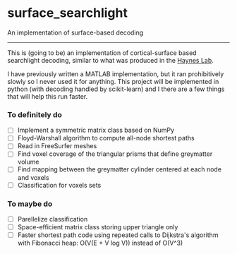 # surface_searchlight
An implementation of surface-based decoding

***

This is (going to be) an implementation of cortical-surface based searchlight decoding, similar to what was produced in the [Haynes Lab](https://sites.google.com/site/hayneslab/projects/surface-based-decoding). 

I have previously written a MATLAB implementation, but it ran prohibitively slowly so I never used it for anything. This project will be implemented in python (with decoding handled by scikit-learn) and I there are a few things that will help this run faster. 

### To definitely do

* [ ] Implement a symmetric matrix class based on NumPy
* [ ] Floyd-Warshall algorithm to compute all-node shortest paths
* [ ] Read in FreeSurfer meshes
* [ ] Find voxel coverage of the triangular prisms that define greymatter volume
* [ ] Find mapping between the greymatter cylinder centered at each node and voxels
* [ ] Classification for voxels sets

### To maybe do

* [ ] Parellelize classification
* [ ] Space-efficient matrix class storing upper triangle only
* [ ] Faster shortest path code using repeated calls to Dijkstra's algorithm with Fibonacci heap: O(V(E + V log V)) instead of O(V^3)
